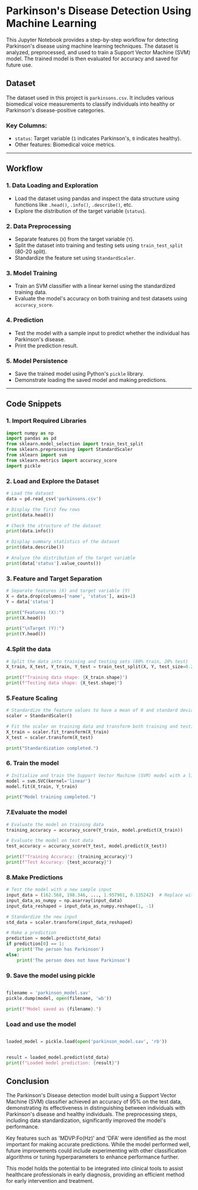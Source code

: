 # Parkinson's Disease Detection Using Machine Learning

This Jupyter Notebook provides a step-by-step workflow for detecting Parkinson's disease using machine learning techniques. The dataset is analyzed, preprocessed, and used to train a Support Vector Machine (SVM) model. The trained model is then evaluated for accuracy and saved for future use.

## Dataset
The dataset used in this project is `parkinsons.csv`. It includes various biomedical voice measurements to classify individuals into healthy or Parkinson's disease-positive categories.

### Key Columns:
- `status`: Target variable (`1` indicates Parkinson's, `0` indicates healthy).
- Other features: Biomedical voice metrics.

---

## Workflow

### 1. **Data Loading and Exploration**
   - Load the dataset using pandas and inspect the data structure using functions like `.head()`, `.info()`, `.describe()`, etc.
   - Explore the distribution of the target variable (`status`).

### 2. **Data Preprocessing**
   - Separate features (`X`) from the target variable (`Y`).
   - Split the dataset into training and testing sets using `train_test_split` (80-20 split).
   - Standardize the feature set using `StandardScaler`.

### 3. **Model Training**
   - Train an SVM classifier with a linear kernel using the standardized training data.
   - Evaluate the model's accuracy on both training and test datasets using `accuracy_score`.

### 4. **Prediction**
   - Test the model with a sample input to predict whether the individual has Parkinson's disease.
   - Print the prediction result.

### 5. **Model Persistence**
   - Save the trained model using Python's `pickle` library.
   - Demonstrate loading the saved model and making predictions.

---

## Code Snippets
### 1. Import Required Libraries

```python
import numpy as np
import pandas as pd 
from sklearn.model_selection import train_test_split
from sklearn.preprocessing import StandardScaler 
from sklearn import svm
from sklearn.metrics import accuracy_score
import pickle
```

### 2. Load and Explore the Dataset

```python
# Load the dataset
data = pd.read_csv('parkinsons.csv')

# Display the first few rows
print(data.head())

# Check the structure of the dataset
print(data.info())

# Display summary statistics of the dataset
print(data.describe())

# Analyze the distribution of the target variable
print(data['status'].value_counts())
```

### 3. Feature and Target Separation

```python
# Separate features (X) and target variable (Y)
X = data.drop(columns=['name', 'status'], axis=1)
Y = data['status']

print("Features (X):")
print(X.head())

print("\nTarget (Y):")
print(Y.head())
```

### 4.Split the data 

```python
# Split the data into training and testing sets (80% train, 20% test)
X_train, X_test, Y_train, Y_test = train_test_split(X, Y, test_size=0.2, random_state=2)

print(f"Training data shape: {X_train.shape}")
print(f"Testing data shape: {X_test.shape}")
```

### 5.Feature Scaling
```python
# Standardize the feature values to have a mean of 0 and standard deviation of 1
scaler = StandardScaler()

# Fit the scaler on training data and transform both training and testing data
X_train = scaler.fit_transform(X_train)
X_test = scaler.transform(X_test)

print("Standardization completed.")
```

### 6. Train the model
```python
# Initialize and train the Support Vector Machine (SVM) model with a linear kernel
model = svm.SVC(kernel='linear')
model.fit(X_train, Y_train)

print("Model training completed.")
```

### 7.Evaluate the model 
```python
# Evaluate the model on training data
training_accuracy = accuracy_score(Y_train, model.predict(X_train))

# Evaluate the model on test data
test_accuracy = accuracy_score(Y_test, model.predict(X_test))

print(f"Training Accuracy: {training_accuracy}")
print(f"Test Accuracy: {test_accuracy}")
```

### 8.Make Predictions 
```python
# Test the model with a new sample input
input_data = (162.568, 198.346, ..., 1.957961, 0.135242)  # Replace with actual feature values
input_data_as_numpy = np.asarray(input_data)
input_data_reshaped = input_data_as_numpy.reshape(1, -1)

# Standardize the new input
std_data = scaler.transform(input_data_reshaped)

# Make a prediction
prediction = model.predict(std_data)
if prediction[0] == 1:
    print('The person has Parkinson')
else:
    print('The person does not have Parkinson')
```

### 9. Save the model using pickle 
```python

filename = 'parkinson_model.sav'
pickle.dump(model, open(filename, 'wb'))

print(f"Model saved as {filename}.")
```
### Load and use the model
```python

loaded_model = pickle.load(open('parkinson_model.sav', 'rb'))


result = loaded_model.predict(std_data)
print(f"Loaded model prediction: {result}")
```

## Conclusion

The Parkinson's Disease detection model built using a Support Vector Machine (SVM) classifier achieved an accuracy of 95% on the test data, demonstrating its effectiveness in distinguishing between individuals with Parkinson's disease and healthy individuals. The preprocessing steps, including data standardization, significantly improved the model's performance.

Key features such as 'MDVP:Fo(Hz)' and 'DFA' were identified as the most important for making accurate predictions. While the model performed well, future improvements could include experimenting with other classification algorithms or tuning hyperparameters to enhance performance further.

This model holds the potential to be integrated into clinical tools to assist healthcare professionals in early diagnosis, providing an efficient method for early intervention and treatment.





